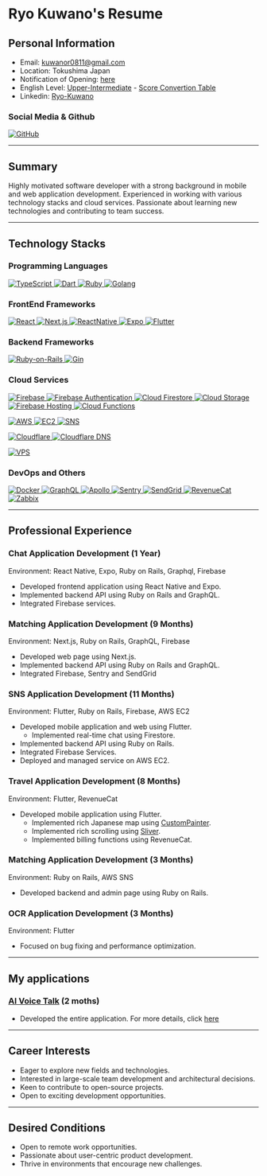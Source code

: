 # Ryo Kuwano's Resume

## Personal Information

- Email: kuwanor0811@gmail.com
- Location: Tokushima Japan
- Notification of Opening: [here](https://github.com/RYO1223/resume/blob/master/docs/my_notification_of_opening_in_japan.pdf)
- English Level: [Upper-Intermediate](https://github.com/RYO1223/resume/blob/master/docs/my_duolingo_english_test_score-2013_10_26.png) - [Score Convertion Table](https://englishtest.duolingo.com/prepare/scores)
- Linkedin: [Ryo-Kuwano](https://www.linkedin.com/in/ryo-kuwano-1b03a8296)
### Social Media & Github

<p>
  <a href="https://github.com/RYO1223" >
    <img alt="GitHub" src="https://img.shields.io/badge/kuwanoryo-181717.svg?&style=flat&logo=github&logoColor=white" />
  </a>
</p>

---

## Summary

Highly motivated software developer with a strong background in mobile and web application development. Experienced in working with various technology stacks and cloud services. Passionate about learning new technologies and contributing to team success.

---

## Technology Stacks

### Programming Languages

<p>
  <a href="https://www.typescriptlang.org/" >
    <img alt="TypeScript" src="https://img.shields.io/badge/TypeScript-3178C6?style=flat&logo=typescript&logoColor=white" />
  </a>
  <a href="https://dart.dev/" >
    <img alt="Dart" src="https://img.shields.io/badge/Dart-0175c2?style=flat&logo=dart&logoColor=white" />
  </a>
  <a href="https://www.ruby-lang.org/ja/" >
    <img alt="Ruby" src="https://img.shields.io/badge/Ruby-CC342D?style=flat&logo=Ruby&logoColor=white" />
  </a>
  <a href="https://go.dev/" >
    <img alt="Golang" src="https://img.shields.io/badge/Go-00aed9?style=flat&logo=Go&logoColor=white" />
  </a>
</p>

### FrontEnd Frameworks

<p>
  <a href="https://ja.reactjs.org/" >
    <img alt="React" src="https://img.shields.io/badge/React-61DAFB?style=flat&logo=react&logoColor=white" />
  </a>
  <a href="https://nextjs.org/" >
    <img alt="Next.js" src="https://img.shields.io/badge/Next.js-000000?style=flat&logo=nextdotjs&logoColor=white" />
  </a>
  <a href="https://reactnative.dev/" >
    <img alt="ReactNative" src="https://img.shields.io/badge/React_Native-61DAFB?style=flat&logo=react&logoColor=white" />
  </a>
  <a href="https://docs.expo.dev/" >
    <img alt="Expo" src="https://img.shields.io/badge/Expo-000020?style=flat&logo=expo&logoColor=white" />
  </a>
  <a href="https://flutter.dev/" >
    <img alt="Flutter" src="https://img.shields.io/badge/Flutter-02569B?style=flat&logo=flutter&logoColor=white" />
  </a>
</p>

### Backend Frameworks

<p>
  <a href="https://rubyonrails.org/" >
    <img alt="Ruby-on-Rails" src="https://img.shields.io/badge/Ruby_on_Rails-CC0000?style=flat&logo=Ruby-on-Rails&logoColor=white" />
  </a>
  <a href="https://gin-gonic.com/ja/" >
    <img alt="Gin" src="https://img.shields.io/badge/Gin-008fd1?style=flat&logo=Gin&logoColor=white" />
  </a>
</p>


### Cloud Services

<p>
  <a href="https://firebase.google.com/" >
    <img alt="Firebase" src="https://img.shields.io/badge/Firebase-FFCA28?style=flat&logo=Firebase&logoColor=white" />
  </a>
  <a href="https://firebase.google.com/docs/auth?hl=ja" >
    <img alt="Firebase Authentication" src="https://img.shields.io/badge/Authentication-FFCA28?style=flat&logoColor=white" />
  </a>
  <a href="https://firebase.google.com/docs/firestore?hl=ja" >
    <img alt="Cloud Firestore" src="https://img.shields.io/badge/Cloud_Firestore-FFCA28?style=flat&logoColor=white" />
  </a>
  <a href="https://firebase.google.com/docs/storage?hl=ja" >
    <img alt="Cloud Storage" src="https://img.shields.io/badge/Cloud_Storage-FFCA28?style=flat&logoColor=white" />
  </a>
  <a href="https://firebase.google.com/docs/hosting?hl=ja" >
    <img alt="Firebase Hosting" src="https://img.shields.io/badge/Firebase_Hosting-FFCA28?style=flat&logoColor=white" />
  </a>
  <a href="https://firebase.google.com/docs/functions?hl=ja" >
    <img alt="Cloud Functions" src="https://img.shields.io/badge/Cloud_Functions-FFCA28?style=flat&logoColor=white" />
  </a>
</p>

<p>
  <a href="https://aws.amazon.com/jp/" >
    <img alt="AWS" src="https://img.shields.io/badge/AWS-000000?style=flat" />
  </a>
  <a href="https://aws.amazon.com/jp/ec2/" >
    <img alt="EC2" src="https://img.shields.io/badge/EC2-000000?style=flat" />
  </a>
  <a href="https://aws.amazon.com/jp/sns/" >
    <img alt="SNS" src="https://img.shields.io/badge/SNS-000000?style=flat" />
  </a>
</p>

<p>
  <a href="https://www.cloudflare.com/ja-jp/" >
    <img alt="Cloudflare" src="https://img.shields.io/badge/Cloudflare-f48120?style=flat&logo=Cloudflare&logoColor=white" />
  </a>
  <a href="https://developers.cloudflare.com/dns/" >
    <img alt="Cloudflare DNS" src="https://img.shields.io/badge/DNS-f48120?style=flat&logoColor=white" />
  </a>
</p>

<p>
  <a href="https://web.arena.ne.jp/indigo/" >
    <img alt="VPS" src="https://img.shields.io/badge/VPS-574486?style=flat" />
  </a>
  
</p>

### DevOps and Others

<p>
  <a href="https://www.docker.com/" >
    <img alt="Docker" src="https://img.shields.io/badge/Docker-46a2f1?style=flat&logo=docker&logoColor=white" />
  </a>
  <a href="https://graphql.org/" >
    <img alt="GraphQL" src="https://img.shields.io/badge/GraphQL-E10098?style=flat&logo=graphql&logoColor=white" />
  </a>
  <a href="https://www.apollographql.com/" >
    <img alt="Apollo" src="https://img.shields.io/badge/Apollo%20GraphQL-311C87?style=flat&logo=apollo-graphql&logoColor=white" />
  </a>
  <a href="https://sentry.io/welcome/" >
    <img alt="Sentry" src="https://img.shields.io/badge/Sentry-362d59?style=flat&logo=sentry&logoColor=white" />
  </a>
  <a href="https://sendgrid.kke.co.jp/" >
    <img alt="SendGrid" src="https://img.shields.io/badge/SendGrid-009ed9?style=flat" />
  </a>
  <a href="https://www.revenuecat.com/" >
    <img alt="RevenueCat" src="https://img.shields.io/badge/RevenueCat-F25A5A?style=flat" />
  </a>
  <a href="https://www.zabbix.com/jp" >
    <img alt="Zabbix" src="https://img.shields.io/badge/Zabbix-d40000?style=flat&logo=zabbix&logoColor=white" />
  </a>
</p>

---

## Professional Experience

### Chat Application Development (1 Year)

Environment: React Native, Expo, Ruby on Rails, Graphql, Firebase

- Developed frontend application using React Native and Expo.
- Implemented backend API using Ruby on Rails and GraphQL.
- Integrated Firebase services.

### Matching Application Development (9 Months)

Environment: Next.js, Ruby on Rails, GraphQL, Firebase

- Developed web page using Next.js.
- Implemented backend API using Ruby on Rails and GraphQL.
- Integrated Firebase, Sentry and SendGrid
 
### SNS Application Development (11 Months)

Environment: Flutter, Ruby on Rails, Firebase, AWS EC2

- Developed mobile application and web using Flutter.
  - Implemented real-time chat using Firestore.
- Implemented backend API using Ruby on Rails.
- Integrated Firebase Services.
- Deployed and managed service on AWS EC2.
 
### Travel Application Development (8 Months)

Environment: Flutter, RevenueCat

- Developed mobile application using Flutter.
  - Implemented rich Japanese map using [CustomPainter](https://api.flutter.dev/flutter/rendering/CustomPainter-class.html).
  - Implemented rich scrolling using [Sliver](https://docs.flutter.dev/ui/advanced/slivers).
  - Implemented billing functions using RevenueCat.

### Matching Application Development (3 Months)

Environment: Ruby on Rails, AWS SNS

- Developed backend and admin page using Ruby on Rails.
  
### OCR Application Development (3 Months)

Environment: Flutter

- Focused on bug fixing and performance optimization.

---

## My applications

### [AI Voice Talk](https://github.com/RYO1223/resume/blob/master/docs/my_applications/AI_Voice_Talk/README.md) (2 moths)

- Developed the entire application. For more details, click [here](https://github.com/RYO1223/resume/blob/master/docs/my_applications/AI_Voice_Talk/README.md)

---

## Career Interests

- Eager to explore new fields and technologies.
- Interested in large-scale team development and architectural decisions.
- Keen to contribute to open-source projects.
- Open to exciting development opportunities.

---

## Desired Conditions

- Open to remote work opportunities.
- Passionate about user-centric product development.
- Thrive in environments that encourage new challenges.

